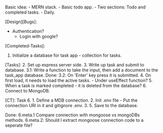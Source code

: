 Basic idea:
    - MERN stack.
    - Basic todo app.
        - Two sections: Todo and completed tasks.
        - Daily.

[Design][Bugs]:
- Authentication?
    - Login with google?

[Completed-Tasks]:
1. Initialize a database for task app - collection for tasks.


[Tasks]:
2. Set up express server side.
3. Write up task and submit to database.
    3.1: Write a function to take the input, then add a document to the task_app database.
    Done: 3.2: On 'Enter' key press it is submitted.
4. On first load, it needs to load the active tasks.
    - Under useEffect function?
5. When a task is marked completed - it is deleted from the database?
6. Connect to MongoDB.





[CT]: 
Task 6.
    1. Define a MDB connection.
    2. Init .env file
        - Put the connection URI in it and gitignore .env.
    3. 
    5. Save to the database.

Done: 6.meta.1 Compare connection with mongoose vs mongoDBs methods.
6.meta.2: Should I extract mongoose connection code to a seperate file?






